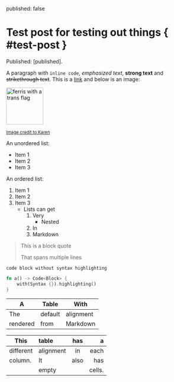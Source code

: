 published: false

# Test post for testing out things { #test-post }

Published: [published].

A paragraph with `inline code`, _emphasized text_, **strong text** and ~~strikethrough text~~.
This is a [link](https://rust-lang.org) and below is an image:

![ferris with a trans flag](https://pbs.twimg.com/media/ECtvrfqUYAEjvpB?format=jpg&name=medium)

<small>[Image credit to Karen](https://twitter.com/whoisaldeka/status/1165147725542785025)</small>

<style>img { height: 100px; }</style>

An unordered list:

- Item 1
- Item 2
- Item 3

An ordered list:

1. Item 1
1. Item 2
1. Item 3
	- Lists can get
		1. Very
			- Nested
		1. In
		1. Markdown

> This is a block quote
>
> That spans multiple lines

```
code block without syntax highlighting
```

```rs
fn a() -> Code<Block> {
	with(Syntax {}).highlighting()
}
```

| A | Table | With |
| - | ----- | ---- |
| The | default | alignment |
| rendered | from | Markdown

| This | table | has | a |
| ---- | :---  | :-: | -: |
| different | alignment | in | each |
| column. | It | also | has |
| | empty | | cells. |
